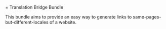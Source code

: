 = Translation Bridge Bundle

This bundle aims to provide an easy way to generate links to same-pages-but-different-locales of a website.

